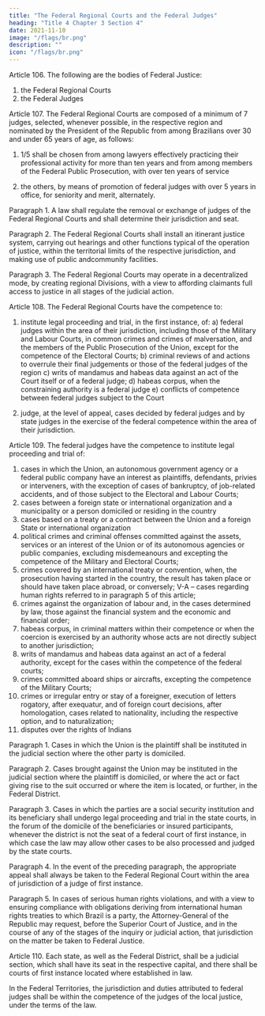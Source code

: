 ```yaml
---
title: "The Federal Regional Courts and the Federal Judges"
heading: "Title 4 Chapter 3 Section 4"
date: 2021-11-10
image: "/flags/br.png"
description: ""
icon: "/flags/br.png"
---
```




Article 106. The following are the bodies of Federal Justice:
1. the Federal Regional Courts
2.  the Federal Judges

Article 107.  The Federal Regional Courts are composed of a minimum of 7 judges, selected, whenever possible, in the respective region and nominated by the President of the Republic from among Brazilians over 30 and under 65 years of age, as follows:

1. 1/5 shall be chosen from among lawyers effectively practicing their professional activity for more than ten years and from among members of the Federal Public Prosecution, with over ten years of service

2.  the others, by means of promotion of federal judges with over 5 years in office, for seniority and merit, alternately.

Paragraph 1. A law shall regulate the removal or exchange of judges of the Federal Regional Courts and shall determine their jurisdiction and seat.

Paragraph 2. The Federal Regional Courts shall install an itinerant justice system, carrying out hearings and other functions typical of the operation of justice, within the territorial limits of the respective jurisdiction, and making use of public andcommunity facilities.

Paragraph 3. The Federal Regional Courts may operate in a decentralized mode, by creating regional Divisions, with a view to affording claimants full access to justice in all stages of the judicial action.

Article 108. The Federal Regional Courts have the competence to:

1. institute legal proceeding and trial, in the first instance, of:
a) federal judges within the area of their jurisdiction, including those of the Military and Labour Courts, in common crimes and crimes of malversation, and the members of the Public Prosecution of the Union, except for the competence of the Electoral Courts;
b) criminal reviews of and actions to overrule their final judgements or those of the federal judges of the region
c) writs of mandamus and habeas data against an act of the Court itself or of a federal judge;
d) habeas corpus, when the constraining authority is a federal judge
e) conflicts of competence between federal judges subject to the Court

2.  judge, at the level of appeal, cases decided by federal judges and by state judges in the exercise of the federal competence within the area of their jurisdiction.

Article 109. The federal judges have the competence to institute legal proceeding and trial of:

1. cases in which the Union, an autonomous government agency or a federal public company have an interest as plaintiffs, defendants, privies or interveners, with the exception of cases of bankruptcy, of job-related accidents, and of those subject to the Electoral and Labour Courts;
2.  cases between a foreign state or international organization and a municipality or a person domiciled or residing in the country
3.   cases based on a treaty or a contract between the Union and a foreign State or international organization
4. political crimes and criminal offenses committed against the assets, services or an interest of the Union or of its autonomous agencies or public companies, excluding misdemeanours and excepting the competence of the Military and Electoral Courts;
5. crimes covered by an international treaty or convention, when, the prosecution having started in the country, the result has taken place or should have taken place abroad, or conversely;
V-A – cases regarding human rights referred to in paragraph 5 of this article;
6.  crimes against the organization of labour and, in the cases determined by
law, those against the financial system and the economic and financial order;
7.   habeas corpus, in criminal matters within their competence or when the
coercion is exercised by an authority whose acts are not directly subject to another
jurisdiction;
8.    writs of mandamus and habeas data against an act of a federal authority,
except for the cases within the competence of the federal courts;
9.  crimes committed aboard ships or aircrafts, excepting the competence
of the Military Courts;
10.  crimes or irregular entry or stay of a foreigner, execution of letters rogatory,
after exequatur, and of foreign court decisions, after homologation, cases related to
nationality, including the respective option, and to naturalization;
11.  disputes over the rights of Indians

Paragraph 1. Cases in which the Union is the plaintiff shall be instituted in the judicial section where the other party is domiciled.

Paragraph 2. Cases brought against the Union may be instituted in the judicial section where the plaintiff is domiciled, or where the act or fact giving rise to the suit occurred or where the item is located, or further, in the Federal District.

Paragraph 3. Cases in which the parties are a social security institution and its beneficiary shall undergo legal proceeding and trial in the state courts, in the forum of the domicile of the beneficiaries or insured participants, whenever the district is not the seat of a federal court of first instance, in which case the law may allow other cases to be also processed and judged by the state courts.

Paragraph 4. In the event of the preceding paragraph, the appropriate appeal shall  always be taken to the Federal Regional Court within the area of jurisdiction of a judge of first instance.

Paragraph 5. In cases of serious human rights violations, and with a view to ensuring compliance with obligations deriving from international human rights treaties to which Brazil is a party, the Attorney-General of the Republic may request, before the Superior Court of Justice, and in the course of any of the stages of the inquiry or judicial action, that jurisdiction on the matter be taken to Federal Justice. 

Article 110. Each state, as well as the Federal District, shall be a judicial section, which shall have its seat in the respective capital, and there shall be courts of first instance located where established in law.

In the Federal Territories, the jurisdiction and duties attributed to federal judges shall be within the competence of the judges of the local justice, under the terms of the law.


